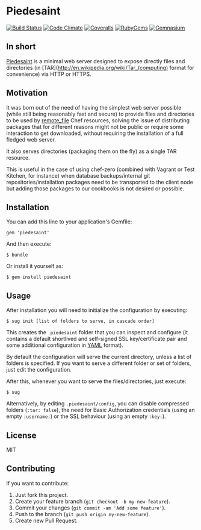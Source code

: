 # Piedesaint

[![Build Status](http://img.shields.io/travis/tnarik/piedesaint.svg)](https://travis-ci.org/tnarik/piedesaint)
[![Code Climate](http://img.shields.io/codeclimate/github/tnarik/piedesaint.svg)](https://codeclimate.com/github/tnarik/piedesaint)
[![Coveralls](http://img.shields.io/coveralls/tnarik/piedesaint.svg)](https://coveralls.io/r/tnarik/piedesaint)
[![RubyGems](http://img.shields.io/gem/v/piedesaint.svg)](http://rubygems.org/gems/piedesaint)
[![Gemnasium](http://img.shields.io/gemnasium/tnarik/piedesaint.svg)](https://gemnasium.com/tnarik/piedesaint)

## In short

[Piedesaint](https://github.com/tnarik/piedesaint) is a minimal web server designed to expose directly files and directories (in [TAR](http://en.wikipedia.org/wiki/Tar_(computing) format for convenience) via HTTP or HTTPS.

## Motivation

It was born out of the need of having the simplest web server possible (while still being reasonably fast and secure) to provide files and directories to be used by [remote_file](http://docs.opscode.com/resource_remote_file.html) Chef resources, solving the issue of distributing packages that for different reasons might not be public or require some interaction to get downloaded, without requiring the installation of a full fledged web server.

It also serves directories (packaging them on the fly) as a single TAR resource.

This is useful in the case of using chef-zero (combined with Vagrant or Test Kitchen, for instance) when database backups/internal git repositories/installation packages need to be transported to the client node but adding those packages to our cookbooks is not desired or possible.

## Installation

You can add this line to your application's Gemfile:

	gem 'piedesaint'

And then execute:

    $ bundle

Or install it yourself as:

    $ gem install piedesaint

## Usage

After installation you will need to initialize the configuration by executing:
	
	$ sug init [list of folders to serve, in cascade order]

This creates the `.piedesaint` folder that you can inspect and configure (it contains a default shortlived and self-signed SSL key/certificate pair and some additional configuration in [YAML](http://en.wikipedia.org/wiki/YAML) format).

By default the configuration will serve the current directory, unless a list of folders is specified. If you want to serve a different folder or set of folders, just edit the configuration.

After this, whenever you want to serve the files/directories, just execute:

	$ sug

Alternatively, by editing `.piedesaint/config`, you can disable compressed folders (`:tar: false`), the need for Basic Authorization credentials (using an empty `:username:`) or the SSL behaviour (using an empty `:key:`).

## License

MIT

## Contributing

If you want to contribute:

1. Just fork this project.
2. Create your feature branch (`git checkout -b my-new-feature`).
3. Commit your changes (`git commit -am 'Add some feature'`).
4. Push to the branch (`git push origin my-new-feature`).
5. Create new Pull Request.
